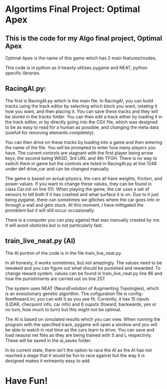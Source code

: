 # Algortims Final Project: Optimal Apex

## This is the code for my Algo final project, Optimal Apex

Optimal Apex is the name of this game which has 2 main features/modes.

This code is in python as it heavily utilizes pygame and NEAT, python specific libraries.

## RacingAI.py:

The first is RacingAI.py which is the main file. In RacingAI, you can build tracks using the track editor by selecting which block you want, rotating it how you want, and then placing it. You can save these tracks and they will be stored in the tracks folder. You can then edit a track either by loading it in the track editor, or by directly going into the CSV file, which was designed to be as easy to read for a human as possible, and changing the meta data (usefull for removing elements completely).

You can then drive on these tracks by loading into a game and then entering the name of the file. You will be prompted to enter how many players you have. The current controls are stagnant with the first player being arrow keys, the second being WASD, 3rd IJKL and 4th TFGH. There is no way to switch them in game but the controls are listed in RacingAI.py at line 1248 under def drive_car and can be changed manually.

The game is based on actual physics, the cars all have weights, friction, and power values. If you want to change these values, they can be found in class Car.init on line 511. When playing the game, the car uses a set of sensors to tell both if it has crashed and what surface it is on. Due to it just being pygame, there can sometimes we glitches where the car goes into or through a wall and gets stuck. At this moment, I have mittigated the promblem but it will still occur occasionally.

There is a computer you can play against that was manually created by me. It will avoid obsticles but is not particularly fast.

## train_live_neat.py (AI)

The AI portion of the code is in the file train_live_neat.py.

In all honesty, it works sometimes, but not amazingly. The values need to be tweaked and you can figure out what should be punished and rewarded. To change reward system, values can be found in train_live_neat.py line 86 and how the punishments are carried out on line 257.

The system uses NEAT (NeuroEvolution of Augmenting Topologies), which is an evolutionary genetic algorithm. The cofiguration file is config-feedfoward.ini, you can edit it as you see fit. Currently, it has 15 inputs (LIDAR, checpoint info, car info) and 6 ouputs (foward, backwards, yes or no turn, how much to turn) but this might not be optimal.

The AI is based on simulated results which you can view. When running the program with the specified track, pygame will open a window and you will be able to watch in real time as the cars learn to drive. You can save and load neaural net files as they are being trained with S and L respectivly. These will be saved in the ai_saves folder.

In its current state, there isn't the option to race the AI as the AI has not reached a stage that it would be fun to race against but the way it is designed makes it extreamly easy to add.

# Have Fun!